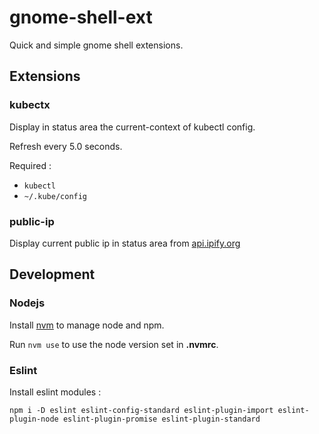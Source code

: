 # gnome-shell-ext
Quick and simple gnome shell extensions.





## Extensions


### kubectx

Display in status area the current-context of kubectl config.

Refresh every 5.0 seconds.

Required : 
* `kubectl` 
* `~/.kube/config`  


### public-ip

Display current public ip in status area from [api.ipify.org](https://api.ipify.org/)


## Development

### Nodejs 



Install [nvm](https://github.com/nvm-sh/nvm) to manage node and npm.

Run `nvm use` to use the node version set in __.nvmrc__.


### Eslint

Install  eslint modules : 

```
npm i -D eslint eslint-config-standard eslint-plugin-import eslint-plugin-node eslint-plugin-promise eslint-plugin-standard
```

